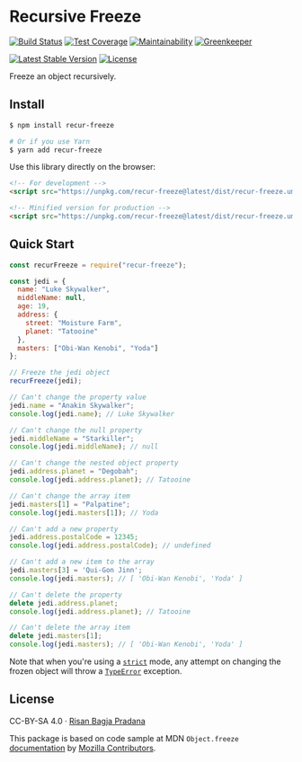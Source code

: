 # Recursive Freeze

[![Build Status](https://flat.badgen.net/travis/risan/recur-freeze)](https://travis-ci.org/risan/recur-freeze)
[![Test Coverage](https://flat.badgen.net/codeclimate/coverage/risan/recur-freeze)](https://codeclimate.com/github/risan/recur-freeze)
[![Maintainability](https://flat.badgen.net/codeclimate/maintainability/risan/recur-freeze)](https://codeclimate.com/github/risan/recur-freeze)
[![Greenkeeper](https://badges.greenkeeper.io/risan/recur-freeze.svg?style=flat-square)](https://greenkeeper.io/)

[![Latest Stable Version](https://flat.badgen.net/npm/v/recur-freeze)](https://www.npmjs.com/package/recur-freeze)
[![License](https://flat.badgen.net/npm/license/recur-freeze)](https://github.com/risan/recur-freeze/blob/master/LICENSE.txt)

Freeze an object recursively.

## Install

```bash
$ npm install recur-freeze

# Or if you use Yarn
$ yarn add recur-freeze
```

Use this library directly on the browser:

```html
<!-- For development -->
<script src="https://unpkg.com/recur-freeze@latest/dist/recur-freeze.umd.js"></script>

<!-- Minified version for production -->
<script src="https://unpkg.com/recur-freeze@latest/dist/recur-freeze.umd.min.js"></script>
```

## Quick Start

```js
const recurFreeze = require("recur-freeze");

const jedi = {
  name: "Luke Skywalker",
  middleName: null,
  age: 19,
  address: {
    street: "Moisture Farm",
    planet: "Tatooine"
  },
  masters: ["Obi-Wan Kenobi", "Yoda"]
};

// Freeze the jedi object
recurFreeze(jedi);

// Can't change the property value
jedi.name = "Anakin Skywalker";
console.log(jedi.name); // Luke Skywalker

// Can't change the null property
jedi.middleName = "Starkiller";
console.log(jedi.middleName); // null

// Can't change the nested object property
jedi.address.planet = "Degobah";
console.log(jedi.address.planet); // Tatooine

// Can't change the array item
jedi.masters[1] = "Palpatine";
console.log(jedi.masters[1]); // Yoda

// Can't add a new property
jedi.address.postalCode = 12345;
console.log(jedi.address.postalCode); // undefined

// Can't add a new item to the array
jedi.masters[3] = 'Qui-Gon Jinn';
console.log(jedi.masters); // [ 'Obi-Wan Kenobi', 'Yoda' ]

// Can't delete the property
delete jedi.address.planet;
console.log(jedi.address.planet); // Tatooine

// Can't delete the array item
delete jedi.masters[1];
console.log(jedi.masters); // [ 'Obi-Wan Kenobi', 'Yoda' ]
```

Note that when you're using a [`strict`](https://developer.mozilla.org/en-US/docs/Web/JavaScript/Reference/Strict_mode) mode, any attempt on changing the frozen object will throw a [`TypeError`](https://developer.mozilla.org/en-US/docs/Web/JavaScript/Reference/Global_Objects/TypeError) exception.

## License

CC-BY-SA 4.0 · [Risan Bagja Pradana](https://bagja.net)

This package is based on code sample at MDN `Object.freeze` [documentation](https://developer.mozilla.org/en-US/docs/Web/JavaScript/Reference/Global_Objects/Object/freeze) by [Mozilla Contributors](https://developer.mozilla.org/en-US/docs/MDN/About$history).
